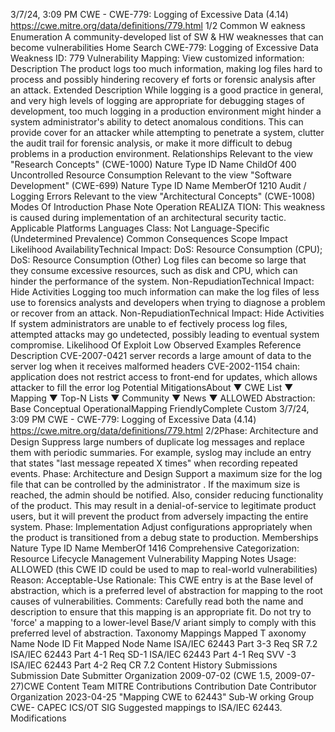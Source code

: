 3/7/24, 3:09 PM CWE - CWE-779: Logging of Excessive Data (4.14)
https://cwe.mitre.org/data/deﬁnitions/779.html 1/2
Common W eakness Enumeration
A community-developed list of SW & HW weaknesses that can become
vulnerabilities
Home Search
CWE-779: Logging of Excessive Data
Weakness ID: 779
Vulnerability Mapping: 
View customized information:
 Description
The product logs too much information, making log files hard to process and possibly hindering recovery ef forts or forensic analysis
after an attack.
 Extended Description
While logging is a good practice in general, and very high levels of logging are appropriate for debugging stages of development, too
much logging in a production environment might hinder a system administrator's ability to detect anomalous conditions. This can
provide cover for an attacker while attempting to penetrate a system, clutter the audit trail for forensic analysis, or make it more
difficult to debug problems in a production environment.
 Relationships
 Relevant to the view "Research Concepts" (CWE-1000)
Nature Type ID Name
ChildOf 400 Uncontrolled Resource Consumption
 Relevant to the view "Software Development" (CWE-699)
Nature Type ID Name
MemberOf 1210 Audit / Logging Errors
 Relevant to the view "Architectural Concepts" (CWE-1008)
 Modes Of Introduction
Phase Note
Operation REALIZA TION: This weakness is caused during implementation of an architectural security tactic.
 Applicable Platforms
Languages
Class: Not Language-Specific (Undetermined Prevalence)
 Common Consequences
Scope Impact Likelihood
AvailabilityTechnical Impact: DoS: Resource Consumption (CPU); DoS: Resource Consumption (Other)
Log files can become so large that they consume excessive resources, such as disk and CPU,
which can hinder the performance of the system.
Non-RepudiationTechnical Impact: Hide Activities
Logging too much information can make the log files of less use to forensics analysts and
developers when trying to diagnose a problem or recover from an attack.
Non-RepudiationTechnical Impact: Hide Activities
If system administrators are unable to ef fectively process log files, attempted attacks may go
undetected, possibly leading to eventual system compromise.
 Likelihood Of Exploit
Low
 Observed Examples
Reference Description
CVE-2007-0421 server records a large amount of data to the server log when it receives malformed headers
CVE-2002-1154 chain: application does not restrict access to front-end for updates, which allows attacker to fill the error
log
 Potential MitigationsAbout ▼ CWE List ▼ Mapping ▼ Top-N Lists ▼ Community ▼ News ▼
ALLOWED
Abstraction: Base
Conceptual OperationalMapping
FriendlyComplete Custom
3/7/24, 3:09 PM CWE - CWE-779: Logging of Excessive Data (4.14)
https://cwe.mitre.org/data/deﬁnitions/779.html 2/2Phase: Architecture and Design
Suppress large numbers of duplicate log messages and replace them with periodic summaries. For example, syslog may
include an entry that states "last message repeated X times" when recording repeated events.
Phase: Architecture and Design
Support a maximum size for the log file that can be controlled by the administrator . If the maximum size is reached, the admin
should be notified. Also, consider reducing functionality of the product. This may result in a denial-of-service to legitimate product
users, but it will prevent the product from adversely impacting the entire system.
Phase: Implementation
Adjust configurations appropriately when the product is transitioned from a debug state to production.
 Memberships
Nature Type ID Name
MemberOf 1416 Comprehensive Categorization: Resource Lifecycle Management
 Vulnerability Mapping Notes
Usage: ALLOWED (this CWE ID could be used to map to real-world vulnerabilities)
Reason: Acceptable-Use
Rationale:
This CWE entry is at the Base level of abstraction, which is a preferred level of abstraction for mapping to the root causes of
vulnerabilities.
Comments:
Carefully read both the name and description to ensure that this mapping is an appropriate fit. Do not try to 'force' a mapping to a
lower-level Base/V ariant simply to comply with this preferred level of abstraction.
 Taxonomy Mappings
Mapped T axonomy Name Node ID Fit Mapped Node Name
ISA/IEC 62443 Part 3-3 Req SR 7.2
ISA/IEC 62443 Part 4-1 Req SD-1
ISA/IEC 62443 Part 4-1 Req SVV -3
ISA/IEC 62443 Part 4-2 Req CR 7.2
 Content History
 Submissions
Submission Date Submitter Organization
2009-07-02
(CWE 1.5, 2009-07-27)CWE Content Team MITRE
 Contributions
Contribution Date Contributor Organization
2023-04-25 "Mapping CWE to 62443" Sub-W orking Group CWE- CAPEC ICS/OT SIG
Suggested mappings to ISA/IEC 62443.
 Modifications
